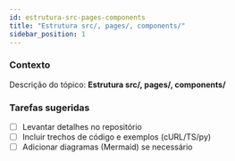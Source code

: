```yaml
---
id: estrutura-src-pages-components
title: "Estrutura src/, pages/, components/"
sidebar_position: 1
---
```


<!-- Conteúdo inicial (stub). Preencha com detalhes do projeto. -->

### Contexto
Descrição do tópico: **Estrutura src/, pages/, components/**

### Tarefas sugeridas
- [ ] Levantar detalhes no repositório
- [ ] Incluir trechos de código e exemplos (cURL/TS/py)
- [ ] Adicionar diagramas (Mermaid) se necessário
